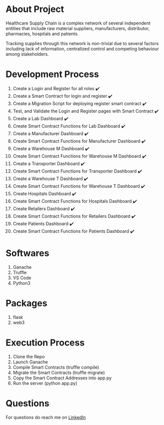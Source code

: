 # About Project

Healthcare Supply Chain is a complex network of several independent entities that include raw material suppliers, manufacturers, distributor, pharmacies, hospitals and patients. 

Tracking supplies through this network is non-trivial due to several factors including lack of information, centralized control and competing behaviour among stakeholders.

# Development Process

1. Create a Login and Register for all roles :heavy_check_mark:
2. Create a Smart Contract for login and register :heavy_check_mark:
3. Create a Migration Script for deploying register smart contract :heavy_check_mark:
4. Test, and Validate the Login and Register pages with Smart Contract :heavy_check_mark:
5. Create a Lab Dashboard :heavy_check_mark:
6. Create Smart Contract Functions for Lab Dashboard :heavy_check_mark:
7. Create a Manufacturer Dashboard :heavy_check_mark:
8. Create Smart Contract Functions for Manufacturer Dashboard :heavy_check_mark:
9. Create a Warehouse M Dashboard :heavy_check_mark:
10. Create Smart Contract Functions for Warehouse M Dashboard :heavy_check_mark:
11. Create a Transporter Dashboard :heavy_check_mark:
12. Create Smart Contract Functions for Transporter Dashboard :heavy_check_mark:
13. Create a Warehouse T Dashboard :heavy_check_mark:
14. Create Smart Contract Functions for Warehouse T Dashboard :heavy_check_mark:
15. Create Hospitals Dashboard :heavy_check_mark:
16. Create Smart Contract Functions for Hospitals Dashboard :heavy_check_mark:
17. Create Retailers Dashboard :heavy_check_mark:
18. Create Smart Contract Functions for Retailers Dashboard :heavy_check_mark:
19. Create Patients Dashboard :heavy_check_mark:
20. Create Smart Contract Functions for Patients Dashboard :heavy_check_mark:

# Softwares
1. Ganache
2. Truffle
3. VS Code
4. Python3

# Packages
1. flask
2. web3

# Execution Process
1. Clone the Repo
2. Launch Ganache
3. Compile Smart Contracts (truffle compile)
4. Migrate the Smart Contracts (truffle migrate)
5. Copy the Smart Contract Addresses into app.py
6. Run the server (python app.py)

# Questions
For questions do reach me on <a href="https://linkedin.com/in/MadhuPIoT">LinkedIn</a>
